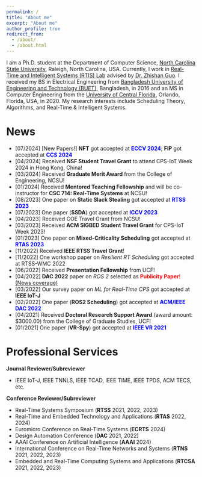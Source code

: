```yaml
---
permalink: /
title: "About me"
excerpt: "About me"
author_profile: true
redirect_from: 
  - /about/
  - /about.html
---
```


I am a Ph.D. student at the Department of Computer Science, [North Carolina State University](https://www.csc.ncsu.edu/), Raleigh, North Carolina, USA. Currently, I work in [Real-Time and Intelligent Systems (RTIS) Lab](https://zguo32.wordpress.ncsu.edu/) advised by [Dr. Zhishan Guo](https://www.csc.ncsu.edu/people/zguo32). I received my BS in Electrical Engineering from [Bangladesh University of Engineering and Technology (BUET)](https://eee.buet.ac.bd/), Bangladesh, in 2016 and an MS in Computer Engineering from the [University of Central Florida](https://www.ece.ucf.edu/), Orlando, Florida, USA, in 2020. My research interests include Scheduling Theory, Algorithms, and Real-Time & Intelligent Systems.


News
======
- [07/2024] [New Papers!] **NFT** got accepted at <span style="color:blue">**ECCV 2024**</span>; **FIP** got accepted at <span style="color:blue">**CCS 2024**</span>
- [04/2024] Received **NSF Student Travel Grant** to attend CPS-IoT Week 2024 in Hong Kong, China!
- [03/2024] Received **Graduate Merit Award** from the College of Engineering, NCSU!
- [01/2024] Received **Mentored Teaching Fellowship** and will be co-instructor for **CSC 714: Real-Time Systems** at NCSU!
- [08/2023] One paper on **Static Slack Stealing** got accepted at <span style="color:blue">**RTSS 2023**</span>
- [07/2023] One paper (**SSDA**) got accepted at <span style="color:blue">**ICCV 2023**</span>
- [04/2023] Received COE Travel Grant from NCSU!
- [03/2023] Received **ACM SIGBED Student Travel Grant** for CPS-IoT Week 2023!
- [01/2023] One paper on **Mixed-Criticality Scheduling** got accepted at <span style="color:blue">**RTAS 2023**</span>
- [11/2022] Received **IEEE RTSS Travel Grant**!
- [11/2022] One workshop paper on *Resilient RT Scheduling* got accepted at RTSS-WMC 2022
- [06/2022] Received **Presentation Fellowship** from UCF!
- [04/2022] **DAC 2022** paper on *ROS 2* selected as <span style="color:red">**Publicity Paper**!</span> [(News coverage)](https://www.ece.ucf.edu/ece-research-selected-as-design-automation-conference-dac22-publicity-paper/)
- [03/2022] Our survey paper on *ML for Real-Time CPS* got accepted at **IEEE IoT-J**
- [02/2022] One paper (**ROS2 Scheduling**) got accepted at <span style="color:blue">**ACM/IEEE DAC 2022**</span>
- [04/2021] Received **Doctoral Research Support Award** (award amount: $3000.00) from the College of Graduate Studies, UCF!  
- [01/2021] One paper (**VR-Spy**) got accepted at <span style="color:blue">**IEEE VR 2021**</span>

**Professional Services**
=======

**Journal Reviewer/Subreviewer** 
    
- IEEE IoT-J, IEEE TNNLS, IEEE TCAD, IEEE TIME, IEEE TPDS, ACM TECS, etc.

**Conference Reviewer/Subreviewer**
    
- Real-Time Systems Symposium (**RTSS** 2021, 2022, 2023)
- Real-Time and Embedded Technology and Applications (**RTAS** 2022, 2024)
- Euromicro Conference on Real-Time Systems (**ECRTS** 2024)
- Design Automation Conference (**DAC** 2021, 2022)
- AAAI Conference on Artificial Intelligence (**AAAI** 2024)
- International Conference on Real-Time Networks and Systems (**RTNS** 2021, 2022, 2023)
- Embedded and Real-Time Computing Systems and Applications (**RTCSA** 2021, 2022, 2023)
